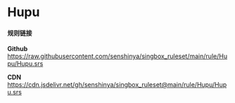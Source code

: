 # Hupu

#### 规则链接

**Github**
https://raw.githubusercontent.com/senshinya/singbox_ruleset/main/rule/Hupu/Hupu.srs

**CDN**
https://cdn.jsdelivr.net/gh/senshinya/singbox_ruleset@main/rule/Hupu/Hupu.srs
